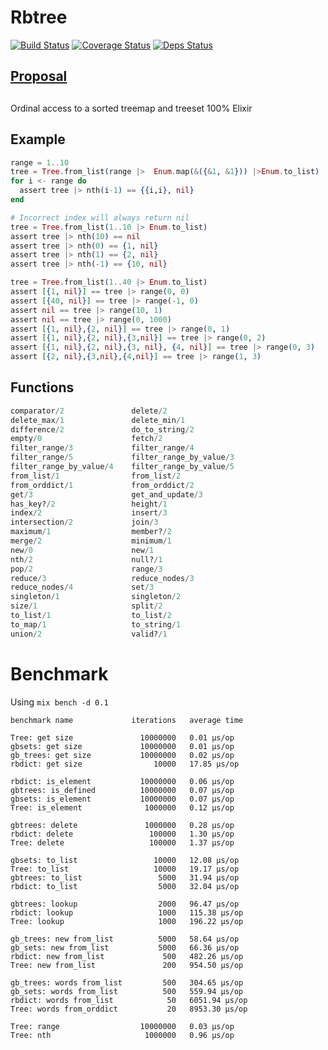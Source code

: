 # Rbtree
[![Build Status](https://travis-ci.org/rickyhan/rbtree.svg?branch=master)](https://travis-ci.org/rickyhan/rbtree)
[![Coverage Status](https://coveralls.io/repos/github/rickyhan/rbtree/badge.svg?branch=master)](https://coveralls.io/github/rickyhan/rbtree?branch=master)
[![Deps Status](https://beta.hexfaktor.org/badge/all/github/rickyhan/rbtree.svg)](https://beta.hexfaktor.org/github/rickyhan/rbtree)

## [Proposal](https://groups.google.com/forum/#!topic/elixir-lang-core/hjIW1FC-xBw)

## 

Ordinal access to a sorted treemap and treeset 100% Elixir

## Example

```elixir
range = 1..10
tree = Tree.from_list(range |>  Enum.map(&({&1, &1})) |>Enum.to_list)
for i <- range do
  assert tree |> nth(i-1) == {{i,i}, nil}
end

# Incorrect index will always return nil
tree = Tree.from_list(1..10 |> Enum.to_list)
assert tree |> nth(10) == nil
assert tree |> nth(0) == {1, nil}
assert tree |> nth(1) == {2, nil}
assert tree |> nth(-1) == {10, nil}

tree = Tree.from_list(1..40 |> Enum.to_list)
assert [{1, nil}] == tree |> range(0, 0)
assert [{40, nil}] == tree |> range(-1, 0)
assert nil == tree |> range(10, 1)
assert nil == tree |> range(0, 1000)
assert [{1, nil},{2, nil}] == tree |> range(0, 1)
assert [{1, nil},{2, nil},{3,nil}] == tree |> range(0, 2)
assert [{1, nil},{2, nil},{3, nil}, {4, nil}] == tree |> range(0, 3)
assert [{2, nil},{3,nil},{4,nil}] == tree |> range(1, 3)
```

## Functions

```elixir
comparator/2               delete/2
delete_max/1               delete_min/1
difference/2               do_to_string/2
empty/0                    fetch/2
filter_range/3             filter_range/4
filter_range/5             filter_range_by_value/3
filter_range_by_value/4    filter_range_by_value/5
from_list/1                from_list/2
from_orddict/1             from_orddict/2
get/3                      get_and_update/3
has_key?/2                 height/1
index/2                    insert/3
intersection/2             join/3
maximum/1                  member?/2
merge/2                    minimum/1
new/0                      new/1
nth/2                      null?/1
pop/2                      range/3
reduce/3                   reduce_nodes/3
reduce_nodes/4             set/3
singleton/1                singleton/2
size/1                     split/2
to_list/1                  to_list/2
to_map/1                   to_string/1
union/2                    valid?/1
``````

# Benchmark

Using `mix bench -d 0.1`

```
benchmark name             iterations   average time

Tree: get size               10000000   0.01 µs/op
gbsets: get size             10000000   0.01 µs/op
gb_trees: get size           10000000   0.02 µs/op
rbdict: get size                10000   17.85 µs/op

rbdict: is_element           10000000   0.06 µs/op
gbtrees: is_defined          10000000   0.07 µs/op
gbsets: is_element           10000000   0.07 µs/op
Tree: is_element              1000000   0.12 µs/op

gbtrees: delete               1000000   0.28 µs/op
rbdict: delete                 100000   1.30 µs/op
Tree: delete                   100000   1.37 µs/op

gbsets: to_list                 10000   12.08 µs/op
Tree: to_list                   10000   19.17 µs/op
gbtrees: to_list                 5000   31.94 µs/op
rbdict: to_list                  5000   32.04 µs/op

gbtrees: lookup                  2000   96.47 µs/op
rbdict: lookup                   1000   115.38 µs/op
Tree: lookup                     1000   196.22 µs/op

gb_trees: new from_list          5000   58.64 µs/op
gb_sets: new from_list           5000   66.36 µs/op
rbdict: new from_list             500   482.26 µs/op
Tree: new from_list               200   954.50 µs/op

gb_trees: words from_list         500   304.65 µs/op
gb_sets: words from_list          500   559.94 µs/op
rbdict: words from_list            50   6051.94 µs/op
Tree: words from_orddict           20   8953.30 µs/op

Tree: range                  10000000   0.03 µs/op
Tree: nth                     1000000   0.96 µs/op

```

